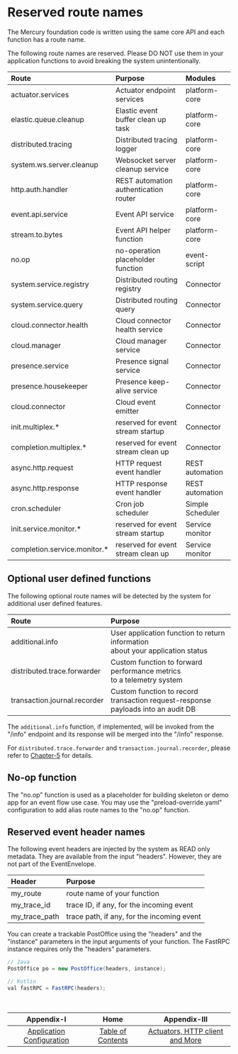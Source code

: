# Reserved route names

The Mercury foundation code is written using the same core API and each function has a route name.

The following route names are reserved. Please DO NOT use them in your application functions to avoid breaking
the system unintentionally.

| Route                        | Purpose                               | Modules          |
|:-----------------------------|:--------------------------------------|:-----------------|
| actuator.services            | Actuator endpoint services            | platform-core    |
| elastic.queue.cleanup        | Elastic event buffer clean up task    | platform-core    |
| distributed.tracing          | Distributed tracing logger            | platform-core    |
| system.ws.server.cleanup     | Websocket server cleanup service      | platform-core    |
| http.auth.handler            | REST automation authentication router | platform-core    |
| event.api.service            | Event API service                     | platform-core    |
| stream.to.bytes              | Event API helper function             | platform-core    |
| no.op                        | no-operation placeholder function     | event-script     |
| system.service.registry      | Distributed routing registry          | Connector        |
| system.service.query         | Distributed routing query             | Connector        |
| cloud.connector.health       | Cloud connector health service        | Connector        |
| cloud.manager                | Cloud manager service                 | Connector        |
| presence.service             | Presence signal service               | Connector        |
| presence.housekeeper         | Presence keep-alive service           | Connector        |
| cloud.connector              | Cloud event emitter                   | Connector        |
| init.multiplex.*             | reserved for event stream startup     | Connector        |
| completion.multiplex.*       | reserved for event stream clean up    | Connector        |
| async.http.request           | HTTP request event handler            | REST automation  |
| async.http.response          | HTTP response event handler           | REST automation  |
| cron.scheduler               | Cron job scheduler                    | Simple Scheduler |
| init.service.monitor.*       | reserved for event stream startup     | Service monitor  |
| completion.service.monitor.* | reserved for event stream clean up    | Service monitor  |

## Optional user defined functions

The following optional route names will be detected by the system for additional user defined features.

| Route                        | Purpose                                                                               |
|:-----------------------------|:--------------------------------------------------------------------------------------|
| additional.info              | User application function to return information<br/> about your application status    |
| distributed.trace.forwarder  | Custom function to forward performance metrics<br/> to a telemetry system             |
| transaction.journal.recorder | Custom function to record transaction request-response<br/> payloads into an audit DB |

The `additional.info` function, if implemented, will be invoked from the "/info" endpoint and its response
will be merged into the "/info" response.

For `distributed.trace.forwarder` and `transaction.journal.recorder`, please refer to [Chapter-5](CHAPTER-5.md)
for details.

## No-op function

The "no.op" function is used as a placeholder for building skeleton or demo app for an event flow use case.
You may use the "preload-override.yaml" configuration to add alias route names to the "no.op" function.

## Reserved event header names

The following event headers are injected by the system as READ only metadata. They are available from the
input "headers". However, they are not part of the EventEnvelope.

| Header        | Purpose                                    | 
|:--------------|:-------------------------------------------|
| my_route      | route name of your function                |
| my_trace_id   | trace ID, if any, for the incoming event   |
| my_trace_path | trace path, if any, for the incoming event | 

You can create a trackable PostOffice using the "headers" and the "instance" parameters in the input arguments
of your function. The FastRPC instance requires only the "headers" parameters.

```java
// Java
PostOffice po = new PostOffice(headers, instance);

// Kotlin
val fastRPC = FastRPC(headers);
```
<br/>

|                 Appendix-I                 |                   Home                    |                    Appendix-III                    |
|:------------------------------------------:|:-----------------------------------------:|:--------------------------------------------------:|
| [Application Configuration](APPENDIX-I.md) | [Table of Contents](TABLE-OF-CONTENTS.md) | [Actuators, HTTP client and More](APPENDIX-III.md) |
